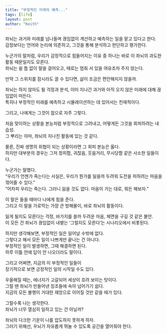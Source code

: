 ```yaml
---
title: "부정적인 미래의 예측..."
tags: [life]
layout: post
author: "Keith"
---
```


좌뇌는 과거와 미래를 넘나들며 끊임없이 계산하고 예측하는 일을 맡고 있다고 한다.     
감정보다는 언어와 논리에 의존하고, 그것을 통해 분석하고 판단하고 평가한다.

누군가의 말처럼, 우리가 감정적으로 힘들어지는 이유 중 하나는 바로 이 좌뇌의 과도한 활동 때문일지도 모른다.     
좌뇌는 쉴 틈 없이 말을 걸어오고, 때로는 멈춰 서 있을 여유조차 주지 않는다.

만약 그 스위치를 잠시라도 끌 수 있다면, 삶이 조금은 편안해지지 않을까.

좌뇌는 하지 않아도 될 걱정과 분석, 이미 지나간 과거와 아직 오지 않은 미래에 대해 끊임없이 떠든다.     
특히나 부정적인 미래를 예측하고 시뮬레이션하는 데 있어서는 천재적이다.

그리고, 나에게는 그것이 참으로 자주 그렇다.

처음 맞이하는 상황을 본능처럼 부정적으로 그려내고, 어떻게든 그것을 회피하려는 내 습성.     
그 뿌리는 아마, 좌뇌의 지나친 활동에 있는 것 같다.

물론, 진짜 생명의 위협이 되는 상황이라면 그 회피 본능은 옳다.     
하지만 대부분의 경우는 그저 창피함, 귀찮음, 웃음거리, 무시당함 같은 사소한 일들이다.

누군가는 말했다.     
“우리가 언젠가 죽는다는 사실은, 우리가 뭔가를 잃을까 두려워 도전을 피하려는 마음을 꺾어줄 수 있다.”     
“어차피 우리는 죽는다. 그러니 잃을 것도 없다. 마음이 가는 대로, 뭐든 해보자.”     

이 말은 들을 때마다 나에게 힘을 준다.     
그리고 이 말을 가로막는 가장 큰 방해물이, 바로 좌뇌의 활동이다.

잃게 될지도 모른다는 걱정, 바가지를 쓸까 두려운 마음, 체면을 구길 것 같은 불안.     
이 모든 건 좌뇌가 끊임없이 내뱉는 ‘그럴지도 모른다’는 시나리오에서 비롯된다.

하지만 생각해보면, 부정적인 일은 일어날 수밖에 없다.     
그렇다고 해서 모든 일이 나쁘게만 끝나는 건 아니다.     
부정적인 일이 발생하면, 그때 해결하면 된다.     
하루 이틀 안에 답이 안 나오더라도 말이다.

그리고 어쩌면, 지금의 이 부정적인 일들이     
장기적으로 보면 긍정적인 일의 시작일 수도 있다.

우울해질 때는, 에너지가 고갈되어 세상이 흐려 보이는 탓이다.     
그럴 땐 좌뇌가 만들어낸 징조들에 속아 넘어가기 쉽다.     
지금의 모든 불행이 거대한 재앙으로 이어질 것만 같을 때가 있다.

그럴수록 나는 생각한다.     
좌뇌가 너무 열심히 일하고 있는 건 아닐까?

좌뇌의 다크한 기운이 나를 압도하지 못하게 하자.     
그러기 위해선, 우뇌가 자유롭게 뛰놀 수 있도록 공간을 열어줘야 한다.